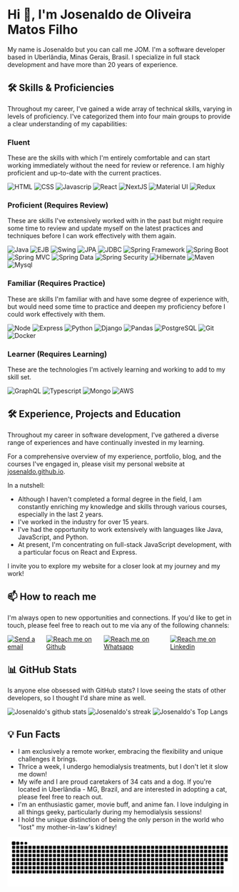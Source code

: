 # Hi 👋, I'm Josenaldo de Oliveira Matos Filho

My name is Josenaldo but you can call me JOM. I'm a software developer based in Uberlândia, Minas Gerais, Brasil. I specialize in full stack development and have more than 20 years of experience.

## 🛠️ Skills & Proficiencies

Throughout my career, I've gained a wide array of technical skills, varying in levels of proficiency. I've categorized them into four main groups to provide a clear understanding of my capabilities:

### Fluent

These are the skills with which I'm entirely comfortable and can start working immediately without the need for review or reference. I am highly proficient and up-to-date with the current practices.

<img alt="HTML" src="https://img.shields.io/badge/HTML-E34F26.svg?style=for-the-badge&logo=html5&logoColor=white" height="49px" /> <img alt="CSS" src="https://img.shields.io/badge/CSS-1572B6.svg?style=for-the-badge&logo=css3&logoColor=white" height="49px" /> <img alt="Javascrip" src="https://img.shields.io/badge/JavaScript-F7DF1E.svg?style=for-the-badge&logo=css3&logoColor=323330" height="49px" /> <img alt="React" src="https://img.shields.io/badge/React-61DAFB.svg?style=for-the-badge&logo=react&logoColor=323330" height="49px" /> <img alt="NextJS" src="https://img.shields.io/badge/next.js-000000.svg?style=for-the-badge&logo=nextdotjs&logoColor=white" height="49px" /> <img alt="Material UI" src="https://img.shields.io/badge/Material%20UI-007FFF.svg?style=for-the-badge&logo=mui&logoColor=white" height="49px" /> <img alt="Redux" src="https://img.shields.io/badge/Redux-593D88?style=for-the-badge&logo=redux&logoColor=white" height="49px" />

### Proficient (Requires Review)

These are skills I've extensively worked with in the past but might require some time to review and update myself on the latest practices and techniques before I can work effectively with them again.

<img alt="Java" src="https://img.shields.io/badge/Java-Core-f89820?style=for-the-badge&labelColor=5382a1" height="49px" /> <img alt="EJB" src="https://img.shields.io/badge/Java-EJB-f89820?style=for-the-badge&labelColor=5382a1" height="49px" /> <img alt="Swing" src="https://img.shields.io/badge/Java-Swing-f89820?style=for-the-badge&labelColor=5382a1" height="49px" /> <img alt="JPA" src="https://img.shields.io/badge/Java-JPA-f89820?style=for-the-badge&labelColor=5382a1" height="49px" /> <img alt="JDBC" src="https://img.shields.io/badge/Java-JDBC-f89820?style=for-the-badge&labelColor=5382a1" height="49px" /> <img alt="Spring Framework" src="https://img.shields.io/badge/Spring-Framework-71ad51?style=for-the-badge&labelColor=3f602d" height="49px" /> <img alt="Spring Boot" src="https://img.shields.io/badge/Spring-Boot-71ad51?style=for-the-badge&labelColor=3f602d" height="49px" /> <img alt="Spring MVC" src="https://img.shields.io/badge/Spring-MVC-71ad51?style=for-the-badge&labelColor=3f602d" height="49px" /> <img alt="Spring Data" src="https://img.shields.io/badge/Spring-Data-71ad51?style=for-the-badge&labelColor=3f602d" height="49px" /> <img alt="Spring Security" src="https://img.shields.io/badge/Spring-Security-71ad51?style=for-the-badge&labelColor=3f602d" height="49px" /> <img alt="Hibernate" src="https://img.shields.io/badge/Hibernate-58666c?style=for-the-badge&labelColor=3f602d" height="49px" /> <img alt="Maven" src="https://img.shields.io/badge/Maven-5b2a65?style=for-the-badge&labelColor=3f602d" height="49px" /> <img alt="Mysql" src="https://img.shields.io/badge/Mysql-106c82?style=for-the-badge&labelColor=3f602d" height="49px" />

### Familiar (Requires Practice)

These are skills I'm familiar with and have some degree of experience with, but would need some time to practice and deepen my proficiency before I could work effectively with them.

<img alt="Node" src="https://img.shields.io/badge/Node-339933?style=for-the-badge&logo=node.js&logoColor=white" height="49px" /> <img alt="Express" src="https://img.shields.io/badge/Node-000000?style=for-the-badge&logo=express&logoColor=white" height="49px" /> <img alt="Python" src="https://img.shields.io/badge/Python-3776AB?style=for-the-badge&logo=python&logoColor=white" height="49px" /> <img alt="Django" src="https://img.shields.io/badge/Django-092E20?style=for-the-badge&logo=django&logoColor=white" height="49px" /> <img alt="Pandas" src="https://img.shields.io/badge/Pandas-150458?style=for-the-badge&logo=pandas&logoColor=white" height="49px" /> <img alt="PostgreSQL" src="https://img.shields.io/badge/PostgreSQL-4169E1?style=for-the-badge&logo=postgresql&logoColor=white" height="49px" /> <img alt="Git" src="https://img.shields.io/badge/Git-F05032?style=for-the-badge&logo=git&logoColor=white" height="49px" /> <img alt="Docker" src="https://img.shields.io/badge/Docker-2496ED?style=for-the-badge&logo=docker&logoColor=white" height="49px" />

### Learner (Requires Learning)

These are the technologies I'm actively learning and working to add to my skill set.

<img alt="GraphQL" src="https://img.shields.io/badge/GraphQL-E10098?style=for-the-badge&logo=graphql&logoColor=white" height="49px" /> <img alt="Typescript" src="https://img.shields.io/badge/Typescript-3178C6?style=for-the-badge&logo=typescript&logoColor=white" height="49px" /> <img alt="Mongo" src="https://img.shields.io/badge/Mongo-47A248?style=for-the-badge&logo=mongodb&logoColor=white" height="49px" /> <img alt="AWS" src="https://img.shields.io/badge/AWS-232F3E?style=for-the-badge&logo=amazonaws&logoColor=white" height="49px" />

## 🛠️ Experience, Projects and Education

Throughout my career in software development, I've gathered a diverse range of experiences and have continually invested in my learning.

For a comprehensive overview of my experience, portfolio, blog, and the courses I've engaged in, please visit my personal website at [josenaldo.github.io](https://josenaldo.github.io).

In a nutshell:

- Although I haven't completed a formal degree in the field, I am constantly enriching my knowledge and skills through various courses, especially in the last 2 years.
- I've worked in the industry for over 15 years.
- I've had the opportunity to work extensively with languages like Java, JavaScript, and Python.
- At present, I'm concentrating on full-stack JavaScript development, with a particular focus on React and Express.

I invite you to explore my website for a closer look at my journey and my work!

## 📫 How to reach me

I'm always open to new opportunities and connections. If you'd like to get in touch, please feel free to reach out to me via any of the following channels:

<div style="display: flex">

  <a href='mailto:josenaldo@gmail.com' target='_blank'>
    <img alt="Send a email" src="https://img.shields.io/badge/gmail-EA4335.svg?style=for-the-badge&logo=gmail&logoColor=white" height="49px" />
  </a>

  <a href='https://github.com/josenaldo' target='_blank'>
    <img alt="Reach me on Github" src="https://img.shields.io/badge/github-%23181717.svg?style=for-the-badge&logo=github&logoColor=white" height="49px">
  </a>

  <a href='https://wa.me/+5534991830215' target='_blank'>
    <img alt="Reach me on Whatsapp" src="https://img.shields.io/badge/whatsapp-%2325D366.svg?style=for-the-badge&logo=whatsapp&logoColor=white" height="49px" />
  </a>

  <a href='https://www.linkedin.com/in/josenaldo' target='_blank'>
    <img alt="Reach me on Linkedin" src="https://img.shields.io/badge/linkedin-0A66C2.svg?style=for-the-badge&logo=linkedin&logoColor=white" height="49px" />
  </a>
</div>

## 📊 GitHub Stats

Is anyone else obsessed with GitHub stats? I love seeing the stats of other developers, so I thought I'd share mine as well.

<div class='center'>

![Josenaldo's github stats](https://github-readme-stats.vercel.app/api?username=josenaldo&show_icons=true&theme=tokyonight)
![Josenaldo's streak](https://github-readme-streak-stats.herokuapp.com/?user=josenaldo&theme=tokyonight)
![Josenaldo's Top Langs](https://github-readme-stats.vercel.app/api/top-langs/?username=josenaldo&theme=tokyonight&layout=compact)

</div>

## 💡 Fun Facts

- I am exclusively a remote worker, embracing the flexibility and unique challenges it brings.
- Thrice a week, I undergo hemodialysis treatments, but I don't let it slow me down!
- My wife and I are proud caretakers of 34 cats and a dog. If you're located in Uberlândia - MG, Brazil, and are interested in adopting a cat, please feel free to reach out.
- I'm an enthusiastic gamer, movie buff, and anime fan. I love indulging in all things geeky, particularly during my hemodialysis sessions!
- I hold the unique distinction of being the only person in the world who "lost" my mother-in-law's kidney!

<!--- snake -->
<picture>
  <source media="(prefers-color-scheme: dark)" srcset="https://github.com/josenaldo/josenaldo/blob/output/github-snake-dark.svg" />
  <source media="(prefers-color-scheme: light)" srcset="https://github.com/josenaldo/josenaldo/blob/output/github-snake.svg" />
  <img alt="github-snake" src="https://github.com/josenaldo/josenaldo/blob/output/github-snake.svg" />
</picture>
